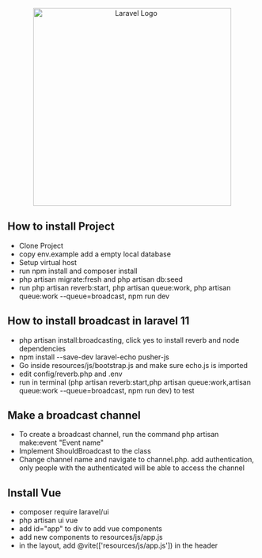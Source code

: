 <p align="center"><a href="https://laravel.com" target="_blank"><img src="https://raw.githubusercontent.com/laravel/art/master/logo-lockup/5%20SVG/2%20CMYK/1%20Full%20Color/laravel-logolockup-cmyk-red.svg" width="400" alt="Laravel Logo"></a></p>


## How to install Project

* Clone Project
* copy env.example add a empty local database
* Setup virtual host
* run npm install and composer install
* php artisan migrate:fresh and php artisan db:seed
* run php artisan reverb:start, php artisan queue:work, php artisan queue:work --queue=broadcast, npm run dev


## How to install broadcast in laravel 11

* php artisan install:broadcasting, click yes to install reverb and node dependencies
* npm install --save-dev laravel-echo pusher-js
* Go inside resources/js/bootstrap.js and make sure echo.js is imported
* edit config/reverb.php and .env
* run in terminal (php artisan reverb:start,php artisan queue:work,artisan queue:work --queue=broadcast,  npm run dev) to test

## Make a broadcast channel

* To create a broadcast channel, run the command php artisan make:event "Event name"
* Implement ShouldBroadcast to the class
* Change channel name and navigate to channel.php. add authentication, only people with the authenticated will be able to access the channel

## Install Vue

* composer require laravel/ui
* php artisan ui vue
* add id="app" to div to add vue components
* add new components to resources/js/app.js
* in the layout, add @vite(['resources/js/app.js']) in the header
